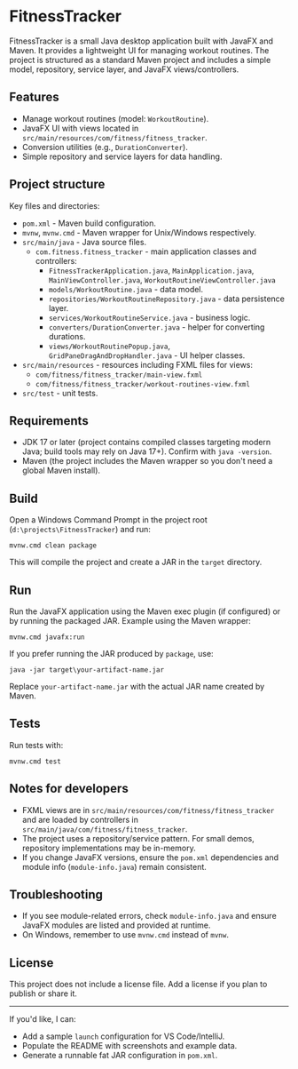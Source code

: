 # FitnessTracker

FitnessTracker is a small Java desktop application built with JavaFX and Maven. It provides a lightweight UI for managing workout routines. The project is structured as a standard Maven project and includes a simple model, repository, service layer, and JavaFX views/controllers.

## Features

- Manage workout routines (model: `WorkoutRoutine`).
- JavaFX UI with views located in `src/main/resources/com/fitness/fitness_tracker`.
- Conversion utilities (e.g., `DurationConverter`).
- Simple repository and service layers for data handling.

## Project structure

Key files and directories:

- `pom.xml` - Maven build configuration.
- `mvnw`, `mvnw.cmd` - Maven wrapper for Unix/Windows respectively.
- `src/main/java` - Java source files.
  - `com.fitness.fitness_tracker` - main application classes and controllers:
    - `FitnessTrackerApplication.java`, `MainApplication.java`, `MainViewController.java`, `WorkoutRoutineViewController.java`
    - `models/WorkoutRoutine.java` - data model.
    - `repositories/WorkoutRoutineRepository.java` - data persistence layer.
    - `services/WorkoutRoutineService.java` - business logic.
    - `converters/DurationConverter.java` - helper for converting durations.
    - `views/WorkoutRoutinePopup.java`, `GridPaneDragAndDropHandler.java` - UI helper classes.
- `src/main/resources` - resources including FXML files for views:
  - `com/fitness/fitness_tracker/main-view.fxml`
  - `com/fitness/fitness_tracker/workout-routines-view.fxml`
- `src/test` - unit tests.

## Requirements

- JDK 17 or later (project contains compiled classes targeting modern Java; build tools may rely on Java 17+). Confirm with `java -version`.
- Maven (the project includes the Maven wrapper so you don't need a global Maven install).

## Build

Open a Windows Command Prompt in the project root (`d:\projects\FitnessTracker`) and run:

```
mvnw.cmd clean package
```

This will compile the project and create a JAR in the `target` directory.

## Run

Run the JavaFX application using the Maven exec plugin (if configured) or by running the packaged JAR. Example using the Maven wrapper:

```
mvnw.cmd javafx:run
```

If you prefer running the JAR produced by `package`, use:

```
java -jar target\your-artifact-name.jar
```

Replace `your-artifact-name.jar` with the actual JAR name created by Maven.

## Tests

Run tests with:

```
mvnw.cmd test
```

## Notes for developers

- FXML views are in `src/main/resources/com/fitness/fitness_tracker` and are loaded by controllers in `src/main/java/com/fitness/fitness_tracker`.
- The project uses a repository/service pattern. For small demos, repository implementations may be in-memory.
- If you change JavaFX versions, ensure the `pom.xml` dependencies and module info (`module-info.java`) remain consistent.

## Troubleshooting

- If you see module-related errors, check `module-info.java` and ensure JavaFX modules are listed and provided at runtime.
- On Windows, remember to use `mvnw.cmd` instead of `mvnw`.

## License

This project does not include a license file. Add a license if you plan to publish or share it.

---

If you'd like, I can:

- Add a sample `launch` configuration for VS Code/IntelliJ.
- Populate the README with screenshots and example data.
- Generate a runnable fat JAR configuration in `pom.xml`.
